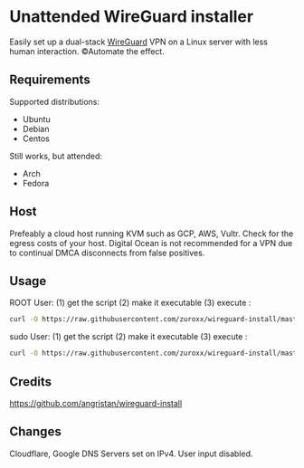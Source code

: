 # Unattended WireGuard installer

Easily set up a dual-stack [WireGuard](https://www.wireguard.com/) VPN on a Linux server with less human interaction. ©Automate the effect.

## Requirements

Supported distributions:

- Ubuntu
- Debian
- Centos

Still works, but attended:

- Arch
- Fedora

## Host

Prefeably a cloud host running KVM such as GCP, AWS, Vultr. Check for the egress costs of your host. Digital Ocean is not recommended for a VPN due to continual DMCA disconnects from false positives.

## Usage

ROOT User:
(1) get the script (2) make it executable (3) execute :

```bash
curl -O https://raw.githubusercontent.com/zuroxx/wireguard-install/master/wireguard-install.sh && chmod +x wireguard-install.sh && ./wireguard-install.sh
```

sudo User:
(1) get the script (2) make it executable (3) execute :

```bash
curl -O https://raw.githubusercontent.com/zuroxx/wireguard-install/master/wireguard-install.sh && sudo chmod +x wireguard-install.sh && sudo ./wireguard-install.sh
```

## Credits

https://github.com/angristan/wireguard-install


## Changes
Cloudflare, Google DNS Servers set on IPv4. User input disabled.
